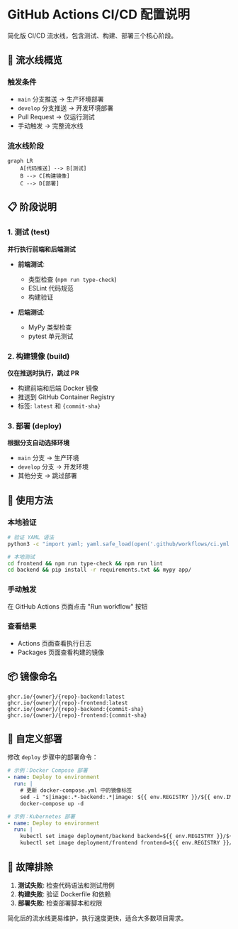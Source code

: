 # GitHub Actions CI/CD 配置说明

简化版 CI/CD 流水线，包含测试、构建、部署三个核心阶段。

## 🚀 流水线概览

### 触发条件
- `main` 分支推送 → 生产环境部署
- `develop` 分支推送 → 开发环境部署
- Pull Request → 仅运行测试
- 手动触发 → 完整流水线

### 流水线阶段

```mermaid
graph LR
    A[代码推送] --> B[测试]
    B --> C[构建镜像]
    C --> D[部署]
```

## 📋 阶段说明

### 1. 测试 (test)
**并行执行前端和后端测试**

- **前端测试**:
  - 类型检查 (`npm run type-check`)
  - ESLint 代码规范
  - 构建验证

- **后端测试**:
  - MyPy 类型检查
  - pytest 单元测试

### 2. 构建镜像 (build)
**仅在推送时执行，跳过 PR**

- 构建前端和后端 Docker 镜像
- 推送到 GitHub Container Registry
- 标签: `latest` 和 `{commit-sha}`

### 3. 部署 (deploy)
**根据分支自动选择环境**

- `main` 分支 → 生产环境
- `develop` 分支 → 开发环境
- 其他分支 → 跳过部署

## 🔧 使用方法

### 本地验证
```bash
# 验证 YAML 语法
python3 -c "import yaml; yaml.safe_load(open('.github/workflows/ci.yml'))"

# 本地测试
cd frontend && npm run type-check && npm run lint
cd backend && pip install -r requirements.txt && mypy app/
```

### 手动触发
在 GitHub Actions 页面点击 "Run workflow" 按钮

### 查看结果
- Actions 页面查看执行日志
- Packages 页面查看构建的镜像

## 📦 镜像命名

```
ghcr.io/{owner}/{repo}-backend:latest
ghcr.io/{owner}/{repo}-frontend:latest
ghcr.io/{owner}/{repo}-backend:{commit-sha}
ghcr.io/{owner}/{repo}-frontend:{commit-sha}
```

## 🔧 自定义部署

修改 `deploy` 步骤中的部署命令：

```yaml
# 示例：Docker Compose 部署
- name: Deploy to environment
  run: |
    # 更新 docker-compose.yml 中的镜像标签
    sed -i "s|image:.*-backend:.*|image: ${{ env.REGISTRY }}/${{ env.IMAGE_NAME }}-backend:${{ github.sha }}|" docker-compose.yml
    docker-compose up -d
```

```yaml
# 示例：Kubernetes 部署
- name: Deploy to environment
  run: |
    kubectl set image deployment/backend backend=${{ env.REGISTRY }}/${{ env.IMAGE_NAME }}-backend:${{ github.sha }}
    kubectl set image deployment/frontend frontend=${{ env.REGISTRY }}/${{ env.IMAGE_NAME }}-frontend:${{ github.sha }}
```

## 🚨 故障排除

1. **测试失败**: 检查代码语法和测试用例
2. **构建失败**: 验证 Dockerfile 和依赖
3. **部署失败**: 检查部署脚本和权限

简化后的流水线更易维护，执行速度更快，适合大多数项目需求。